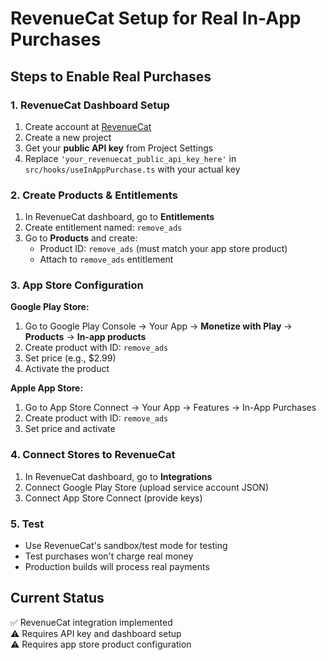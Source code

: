# RevenueCat Setup for Real In-App Purchases

## Steps to Enable Real Purchases

### 1. RevenueCat Dashboard Setup
1. Create account at [RevenueCat](https://www.revenuecat.com/)
2. Create a new project
3. Get your **public API key** from Project Settings
4. Replace `'your_revenuecat_public_api_key_here'` in `src/hooks/useInAppPurchase.ts` with your actual key

### 2. Create Products & Entitlements
1. In RevenueCat dashboard, go to **Entitlements**
2. Create entitlement named: `remove_ads`
3. Go to **Products** and create:
   - Product ID: `remove_ads` (must match your app store product)
   - Attach to `remove_ads` entitlement

### 3. App Store Configuration
**Google Play Store:**
1. Go to Google Play Console → Your App → **Monetize with Play** → **Products** → **In-app products**
2. Create product with ID: `remove_ads`
3. Set price (e.g., $2.99)
4. Activate the product

**Apple App Store:**
1. Go to App Store Connect → Your App → Features → In-App Purchases
2. Create product with ID: `remove_ads`  
3. Set price and activate

### 4. Connect Stores to RevenueCat
1. In RevenueCat dashboard, go to **Integrations**
2. Connect Google Play Store (upload service account JSON)
3. Connect App Store Connect (provide keys)

### 5. Test
- Use RevenueCat's sandbox/test mode for testing
- Test purchases won't charge real money
- Production builds will process real payments

## Current Status
✅ RevenueCat integration implemented  
⚠️ Requires API key and dashboard setup  
⚠️ Requires app store product configuration
